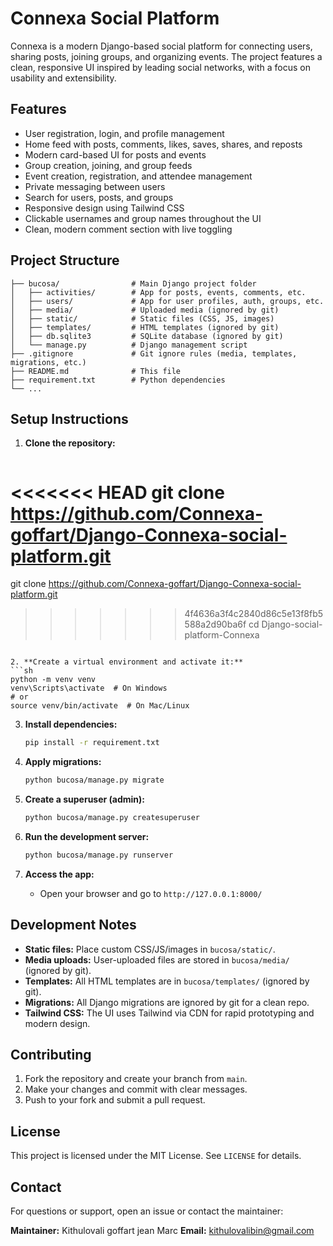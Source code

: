 # Connexa Social Platform

Connexa is a modern Django-based social platform for connecting users, sharing posts, joining groups, and organizing events. The project features a clean, responsive UI inspired by leading social networks, with a focus on usability and extensibility.

## Features

- User registration, login, and profile management
- Home feed with posts, comments, likes, saves, shares, and reposts
- Modern card-based UI for posts and events
- Group creation, joining, and group feeds
- Event creation, registration, and attendee management
- Private messaging between users
- Search for users, posts, and groups
- Responsive design using Tailwind CSS
- Clickable usernames and group names throughout the UI
- Clean, modern comment section with live toggling

## Project Structure

```
├── bucosa/                # Main Django project folder
│   ├── activities/        # App for posts, events, comments, etc.
│   ├── users/             # App for user profiles, auth, groups, etc.
│   ├── media/             # Uploaded media (ignored by git)
│   ├── static/            # Static files (CSS, JS, images)
│   ├── templates/         # HTML templates (ignored by git)
│   ├── db.sqlite3         # SQLite database (ignored by git)
│   └── manage.py          # Django management script
├── .gitignore             # Git ignore rules (media, templates, migrations, etc.)
├── README.md              # This file
├── requirement.txt        # Python dependencies
└── ...
```

## Setup Instructions

1. **Clone the repository:**
   ```sh
<<<<<<< HEAD
   git clone <https://github.com/Connexa-goffart/Django-Connexa-social-platform.git>
=======
   git clone  https://github.com/Connexa-goffart/Django-Connexa-social-platform.git
>>>>>>> 4f4636a3f4c2840d86c5e13f8fb5588a2d90ba6f
   cd Django-social-platform-Connexa
   ```

2. **Create a virtual environment and activate it:**
   ```sh
   python -m venv venv
   venv\Scripts\activate  # On Windows
   # or
   source venv/bin/activate  # On Mac/Linux
   ```

3. **Install dependencies:**
   ```sh
   pip install -r requirement.txt
   ```

4. **Apply migrations:**
   ```sh
   python bucosa/manage.py migrate
   ```

5. **Create a superuser (admin):**
   ```sh
   python bucosa/manage.py createsuperuser
   ```

6. **Run the development server:**
   ```sh
   python bucosa/manage.py runserver
   ```

7. **Access the app:**
   - Open your browser and go to `http://127.0.0.1:8000/`

## Development Notes

- **Static files:** Place custom CSS/JS/images in `bucosa/static/`.
- **Media uploads:** User-uploaded files are stored in `bucosa/media/` (ignored by git).
- **Templates:** All HTML templates are in `bucosa/templates/` (ignored by git).
- **Migrations:** All Django migrations are ignored by git for a clean repo.
- **Tailwind CSS:** The UI uses Tailwind via CDN for rapid prototyping and modern design.

## Contributing

1. Fork the repository and create your branch from `main`.
2. Make your changes and commit with clear messages.
3. Push to your fork and submit a pull request.

## License

This project is licensed under the MIT License. See `LICENSE` for details.

## Contact

For questions or support, open an issue or contact the maintainer:

**Maintainer:** Kithulovali goffart  jean Marc 
**Email:** kithulovalibin@gmail.com
